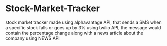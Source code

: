 # Stock-Market-Tracker
stock market tracker made using alphavantage API, that sends a SMS when a specific stock falls or goes up by 3% using twilio API, the message would contain the percentage change along with a news article about the company using NEWS API
